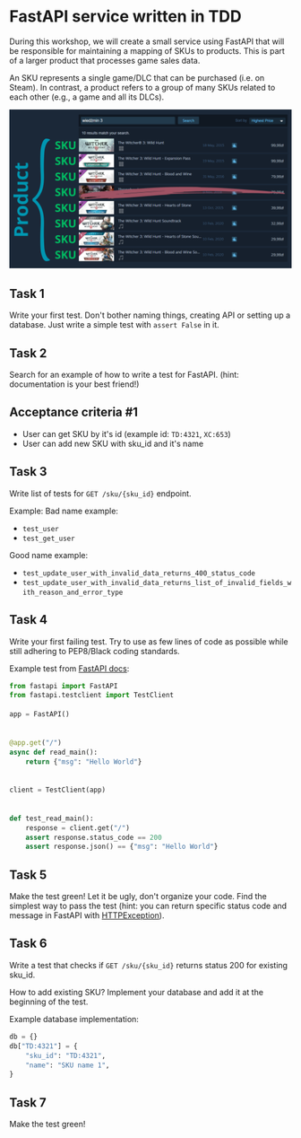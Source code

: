 # FastAPI service written in TDD
During this workshop, we will create a small service using FastAPI that will be responsible for maintaining a mapping of SKUs to products. This is part of a larger product that processes game sales data.

An SKU represents a single game/DLC that can be purchased (i.e. on Steam). In contrast, a product refers to a group of many SKUs related to each other (e.g., a game and all its DLCs).

![product to sku example](img/product_sku_example.png)

## Task 1
Write your first test. Don't bother naming things, creating API or setting up a database. Just write a simple test with `assert False` in it.

## Task 2
Search for an example of how to write a test for FastAPI. (hint: documentation is your best friend!)

## Acceptance criteria #1
- User can get SKU by it's id (example id: `TD:4321`, `XC:653`)
- User can add new SKU with sku_id and it's name

## Task 3
Write list of tests for `GET /sku/{sku_id}` endpoint.

Example:
Bad name example:
- `test_user`
- `test_get_user`

Good name example:
- `test_update_user_with_invalid_data_returns_400_status_code`
- `test_update_user_with_invalid_data_returns_list_of_invalid_fields_with_reason_and_error_type`

## Task 4
Write your first failing test. Try to use as few lines of code as possible while still adhering to PEP8/Black coding standards.

Example test from [FastAPI docs](https://fastapi.tiangolo.com/tutorial/testing/):

```python
from fastapi import FastAPI
from fastapi.testclient import TestClient

app = FastAPI()


@app.get("/")
async def read_main():
    return {"msg": "Hello World"}


client = TestClient(app)


def test_read_main():
    response = client.get("/")
    assert response.status_code == 200
    assert response.json() == {"msg": "Hello World"}
```

## Task 5
Make the test green! Let it be ugly, don't organize your code. Find the simplest way to pass the test (hint: you can return specific status code and message in FastAPI with [HTTPException](https://fastapi.tiangolo.com/tutorial/handling-errors/)).


## Task 6
Write a test that checks if `GET /sku/{sku_id}` returns status 200 for existing sku_id.

How to add existing SKU? Implement your database and add it at the beginning of the test.

Example database implementation:
```python
db = {}
db["TD:4321"] = {
    "sku_id": "TD:4321",
    "name": "SKU name 1",
}
```

## Task 7
Make the test green!
